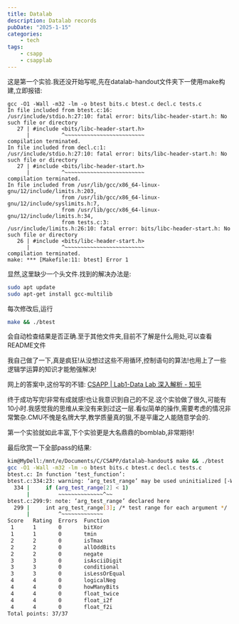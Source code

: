 ```yaml
---
title: Datalab
description: Datalab records
pubDate: "2025-1-15"
categories:
    - tech
tags:
    - csapp
    - csapplab
---
```


这是第一个实验.我还没开始写呢,先在datalab-handout文件夹下一使用make构建,立即报错:
``` shell
gcc -O1 -Wall -m32 -lm -o btest bits.c btest.c decl.c tests.c
In file included from btest.c:16:
/usr/include/stdio.h:27:10: fatal error: bits/libc-header-start.h: No such file or directory
   27 | #include <bits/libc-header-start.h>
      |          ^~~~~~~~~~~~~~~~~~~~~~~~~~
compilation terminated.
In file included from decl.c:1:
/usr/include/stdio.h:27:10: fatal error: bits/libc-header-start.h: No such file or directory
   27 | #include <bits/libc-header-start.h>
      |          ^~~~~~~~~~~~~~~~~~~~~~~~~~
compilation terminated.
In file included from /usr/lib/gcc/x86_64-linux-gnu/12/include/limits.h:203,
                 from /usr/lib/gcc/x86_64-linux-gnu/12/include/syslimits.h:7,
                 from /usr/lib/gcc/x86_64-linux-gnu/12/include/limits.h:34,
                 from tests.c:3:
/usr/include/limits.h:26:10: fatal error: bits/libc-header-start.h: No such file or directory
   26 | #include <bits/libc-header-start.h>
      |          ^~~~~~~~~~~~~~~~~~~~~~~~~~
compilation terminated.
make: *** [Makefile:11: btest] Error 1
```
显然,这里缺少一个头文件.找到的解决办法是:
``` bash
sudo apt update
sudo apt-get install gcc-multilib
```

每次修改后,运行
``` bash
make && ./btest
```
会自动检查结果是否正确.至于其他文件夹,目前不了解是什么用处,可以查看README文件

我自己做了一下,真是疯狂!从没想过这些不用循环,控制语句的算法!也用上了一些逻辑学运算的知识才能勉强解决!

网上的答案中,这份写的不错:
[CSAPP | Lab1-Data Lab 深入解析 - 知乎](https://zhuanlan.zhihu.com/p/472188244)

终于成功写完!非常有成就感!也让我意识到自己的不足.这个实验做了很久,可能有10小时.我感觉我的思维从来没有来到过这一层.看似简单的操作,需要考虑的情况非常繁杂.CMU不愧是名牌大学,教学质量真的狠,不是平庸之人能随意学会的.

第一个实验就如此丰富,下个实验更是大名鼎鼎的bomblab,非常期待!

最后欣赏一下全部pass的结果:

``` bash
kim@MyDell:/mnt/e/Documents/C/CSAPP/datalab-handout$ make && ./btest
gcc -O1 -Wall -m32 -lm -o btest bits.c btest.c decl.c tests.c
btest.c: In function ‘test_function’:
btest.c:334:23: warning: ‘arg_test_range’ may be used uninitialized [-Wmaybe-uninitialize ]
  334 |     if (arg_test_range[2] < 1)
      |         ~~~~~~~~~~~~~~^~~
btest.c:299:9: note: ‘arg_test_range’ declared here
  299 |     int arg_test_range[3]; /* test range for each argument */
      |         ^~~~~~~~~~~~~~
Score   Rating  Errors  Function
 1      1       0       bitXor
 1      1       0       tmin
 2      2       0       isTmax
 2      2       0       allOddBits
 2      2       0       negate
 3      3       0       isAsciiDigit
 3      3       0       conditional
 3      3       0       isLessOrEqual
 4      4       0       logicalNeg
 4      4       0       howManyBits
 4      4       0       float_twice
 4      4       0       float_i2f
 4      4       0       float_f2i
Total points: 37/37
```
